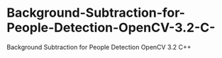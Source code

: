 # Background-Subtraction-for-People-Detection-OpenCV-3.2-C-
Background Subtraction for People Detection OpenCV 3.2 C++
